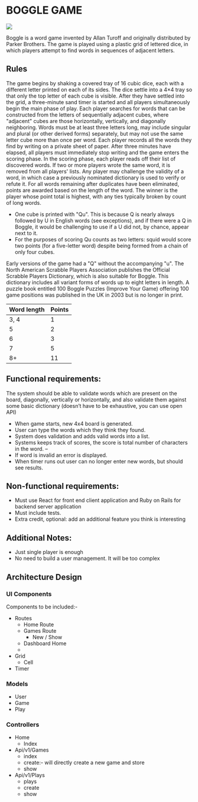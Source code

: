 # BOGGLE GAME

![](https://upload.wikimedia.org/wikipedia/commons/thumb/f/f4/Boggle.jpg/440px-Boggle.jpg)


Boggle is a word game invented by Allan Turoff and originally distributed by Parker Brothers. The game is played using a plastic grid of lettered dice, in which players attempt to find words in sequences of adjacent letters.

## Rules
The game begins by shaking a covered tray of 16 cubic dice, each with a different letter printed on each of its sides. The dice settle into a 4×4 tray so that only the top letter of each cube is visible. After they have settled into the grid, a three-minute sand timer is started and all players simultaneously begin the main phase of play.
Each player searches for words that can be constructed from the letters of sequentially adjacent cubes, where "adjacent" cubes are those horizontally, vertically, and diagonally neighboring. Words must be at least three letters long, may include singular and plural (or other derived forms) separately, but may not use the same letter cube more than once per word. Each player records all the words they find by writing on a private sheet of paper. After three minutes have elapsed, all players must immediately stop writing and the game enters the scoring phase.
In the scoring phase, each player reads off their list of discovered words. If two or more players wrote the same word, it is removed from all players' lists. Any player may challenge the validity of a word, in which case a previously nominated dictionary is used to verify or refute it. For all words remaining after duplicates have been eliminated, points are awarded based on the length of the word. The winner is the player whose point total is highest, with any ties typically broken by count of long words.
- One cube is printed with "Qu". This is because Q is nearly always followed by U in English words (see exceptions), and if there were a Q in Boggle, it would be challenging to use if a U did not, by chance, appear next to it. 
- For the purposes of scoring Qu counts as two letters: squid would score two points (for a five-letter word) despite being formed from a chain of only four cubes. 

Early versions of the game had a "Q" without the accompanying "u".
The North American Scrabble Players Association publishes the Official Scrabble Players Dictionary, which is also suitable for Boggle. This dictionary includes all variant forms of words up to eight letters in length. A puzzle book entitled 100 Boggle Puzzles (Improve Your Game) offering 100 game positions was published in the UK in 2003 but is no longer in print.

|Word length|	Points|
|---|---|
|3, 4|	1|
|5|	2|
|6|	3|
|7|	5|
|8+|	11|

## Functional requirements:
The system should be able to validate words which are present on the board, diagonally, vertically or
horizontally, and also validate them against some basic dictionary (doesn’t have to be exhaustive, you can use
open API)
- When game starts, new 4x4 board is generated.
- User can type the words which they think they found.
- System does validation and adds valid words into a list.
- Systems keeps track of scores, the score is total number of characters in the word. –
- If word is invalid an error is displayed.
- When timer runs out user can no longer enter new words, but should see results.

## Non-functional requirements:
- Must use React for front end client application and Ruby on Rails for backend server application
- Must include tests.
- Extra credit, optional: add an additional feature you think is interesting

## Additional Notes:
- Just single player is enough
- No need to build a user management. It will be too complex

## Architecture Design
### UI Components
Components to be included:-
- Routes
    - Home Route
    - Games Route
        - New / Show
    - Dashboard Home
    - 
- Grid
    - Cell
- Timer

### Models
- User
- Game
- Play

### Controllers
- Home
    - Index
- Api/v1/Games
    - index
    - create:- will directly create a new game and store
    - show
- Api/v1/Plays
    - plays
    - create
    - show

